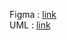 Figma : [link](https://www.figma.com/team_invite/redeem/F0GIULsZxgRYhiUmeUcUs6) \
UML : [link](https://lucid.app/lucidchart/1956c821-2ea6-42f6-a446-124210df990f/edit?invitationId=inv_65c7b510-5872-40d7-a92a-50c18eb7a06c&page=HWEp-vi-RSFO#)